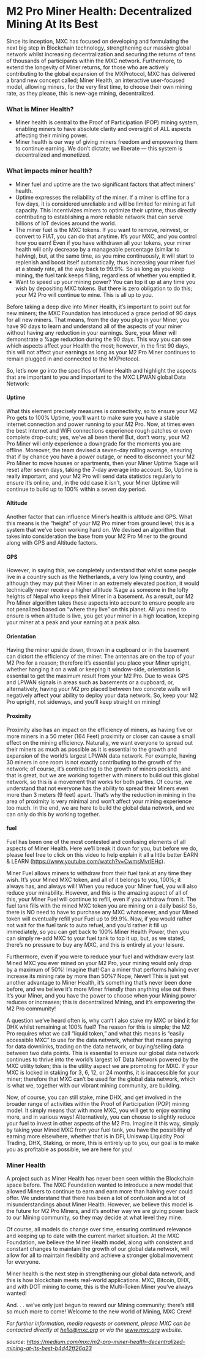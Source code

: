 # M2 Pro Miner Health: Decentralized Mining At Its Best

Since its inception, MXC has focused on developing and formulating the next big step in Blockchain technology, strengthening our massive global network whilst increasing decentralization and securing the returns of tens of thousands of participants within the MXC network. Furthermore, to extend the longevity of Miner returns, for those who are actively contributing to the global expansion of the MXProtocol, MXC has delivered a brand new concept called; Miner Health, an interactive user-focused model, allowing miners, for the very first time, to choose their own mining rate, as they please, this is new-age mining, decentralized.


### What is Miner Health?
- Miner health is central to the Proof of Participation (POP) mining system, enabling miners to have absolute clarity and oversight of ALL aspects affecting their mining power.
- Miner health is our way of giving miners freedom and empowering them to continue earning. We don’t dictate; we liberate — this system is decentralized and monetized.

### What impacts miner health?

- Miner fuel and uptime are the two significant factors that affect miners’ health.
- Uptime expresses the reliability of the miner. If a miner is offline for a few days, it is considered unreliable and will be limited for mining at full capacity. This incentivizes miners to optimize their uptime, thus directly contributing to establishing a more reliable network that can serve billions of IoT devices around the world.
- The miner fuel is the MXC tokens. If you want to remove, reinvest, or convert to FIAT, you can do that anytime. It’s your MXC, and you control how you earn! Even if you have withdrawn all your tokens, your miner health will only decrease by a manageable percentage (similar to halving), but, at the same time, as you mine continuously, it will start to replenish and boost itself automatically, thus increasing your miner fuel at a steady rate, all the way back to 99.9%. So as long as you keep mining, the fuel tank keeps filling, regardless of whether you emptied it.
- Want to speed up your mining power? You can top it up at any time you wish by depositing MXC tokens. But there is zero obligation to do this; your M2 Pro will continue to mine. This is all up to you.


Before taking a deep dive into Miner Health, it’s important to point out for new miners; the MXC Foundation has introduced a grace period of 90 days for all new miners. That means, from the day you plug in your Miner, you have 90 days to learn and understand all of the aspects of your miner without having any reduction in your earnings. Sure, your Miner will demonstrate a %age reduction during the 90 days. This way you can see which aspects affect your Health the most; however, in the first 90 days, this will not affect your earnings as long as your M2 Pro Miner continues to remain plugged in and connected to the MXProtocol.

So, let’s now go into the specifics of Miner Health and highlight the aspects that are important to you and important to the MXC LPWAN global Data Network:

#### Uptime
What this element precisely measures is connectivity, so to ensure your M2 Pro gets to 100% Uptime, you’ll want to make sure you have a stable internet connection and power running to your M2 Pro. Now, at times even the best internet and WiFi connections experience rough patches or even complete drop-outs; yes, we’ve all been there! But, don’t worry, your M2 Pro Miner will only experience a downgrade for the moments you are offline. Moreover, the team devised a seven-day rolling average, ensuring that if by chance you have a power outage, or need to disconnect your M2 Pro Miner to move houses or apartments, then your Miner Uptime %age will reset after seven days, taking the 7-day average into account. So, Uptime is really important, and your M2 Pro will send data statistics regularly to ensure it’s online, and, in the odd case it isn’t, your Miner Uptime will continue to build up to 100% within a seven day period.

#### Altitude
Another factor that can influence Miner’s health is altitude and GPS. What this means is the “height” of your M2 Pro miner from ground level; this is a system that we’ve been working hard on. We devised an algorithm that takes into consideration the base from your M2 Pro Miner to the ground along with GPS and Altitude factors.

#### GPS
However, in saying this, we completely understand that whilst some people live in a country such as the Netherlands, a very low lying country, and although they may put their Miner in an extremely elevated position, it would technically never receive a higher altitude %age as someone in the lofty heights of Nepal who keeps their Miner in a basement. As a result, our M2 Pro Miner algorithm takes these aspects into account to ensure people are not penalized based on “where they live” on this planet. All you need to ensure is when altitude is live, you get your miner in a high location, keeping your miner at a peak and your earning at a peak also.

#### Orientation
Having the miner upside down, thrown in a cupboard or in the basement can distort the efficiency of the miner. The antennas are on the top of your M2 Pro for a reason; therefore it’s essential you place your Miner upright, whether hanging it on a wall or keeping it window-side, orientation is essential to get the maximum result from your M2 Pro. Due to weak GPS and LPWAN signals in areas such as basements or a cupboard, or, alternatively, having your M2 pro placed between two concrete walls will negatively affect your ability to deploy your data network. So, keep your M2 Pro upright, not sideways, and you’ll keep straight on mining!

#### Proximity
Proximity also has an impact on the efficiency of miners, as having five or more miners in a 50 meter (164 Feet) proximity or closer can cause a small effect on the mining efficiency. Naturally, we want everyone to spread out their miners as much as possible as it is essential to the growth and expansion of the world’s largest LPWAN data network. For example, having 30 miners in one room is not exactly contributing to the growth of the network; of course, it’s contributing to the growth of miners pockets, and that is great, but we are working together with miners to build out this global network, so this is a movement that works for both parties. Of course, we understand that not everyone has the ability to spread their Miners even more than 3 meters (9 feet) apart. That’s why the reduction in mining in the area of proximity is very minimal and won’t affect your mining experience too much. In the end, we are here to build the global data network, and we can only do this by working together.

#### fuel
Fuel has been one of the most contested and confusing elements of all aspects of Miner Health. Here we’ll break it down for you, but before we do, please feel free to click on this video to help explain it all a little better EARN & LEARN (https://www.youtube.com/watch?v=CwmsMvrlEHc).

Miner Fuel allows miners to withdraw from their fuel tank at any time they wish. It’s your Mined MXC token, and all of it belongs to you, 100%; it always has, and always will! When you reduce your Miner fuel, you will also reduce your minability. However, and this is the amazing aspect of all of this, your Miner Fuel will continue to refill, even if you withdraw from it. The fuel tank fills with the mined MXC token you are mining on a daily basis! So, there is NO need to have to purchase any MXC whatsoever, and your Mined token will eventually refill your Fuel up to 99.9%. Now, if you would rather not wait for the fuel tank to auto refuel, and you’d rather it fill up immediately, so you can get back to 100% Miner Health Power, then you can simply re-add MXC to your fuel tank to top it up, but, as we stated, there’s no pressure to buy any MXC, and this is entirely at your leisure.

Furthermore, even if you were to reduce your fuel and withdraw every last Mined MXC you ever mined on your M2 Pro, your mining would only drop by a maximum of 50%! Imagine that! Can a miner that performs halving ever increase its mining rate by more than 50%? Nope, Never! This is just yet another advantage to Miner Health, it’s something that’s never been done before, and we believe it’s more Miner friendly than anything else out there. It’s your Miner, and you have the power to choose when your Mining power reduces or increases; this is decentralized Mining, and it’s empowering the M2 Pro community!

A question we’ve heard often is, why can’t I also stake my MXC or bind it for DHX whilst remaining at 100% fuel? The reason for this is simple; the M2 Pro requires what we call “liquid token,” and what this means is “easily accessible MXC” to use for the data network, whether that means paying for data downlinks, trading on the data network, or buying/selling data between two data points. This is essential to ensure our global data network continues to thrive into the world’s largest IoT Data Network powered by the MXC utility token; this is the utility aspect we are promoting for MXC. If your MXC is locked in staking for 3, 6, 12, or 24 months, it is inaccessible for your miner; therefore that MXC can’t be used for the global data network, which is what we, together with our vibrant mining community, are building.

Now, of course, you can still stake, mine DHX, and get involved in the broader range of activities within the Proof of Participation (POP) mining model. It simply means that with more MXC, you will get to enjoy earning more, and in various ways! Alternatively, you can choose to slightly reduce your fuel to invest in other aspects of the M2 Pro. Imagine it this way, simply by taking your Mined MXC from your fuel tank, you have the possibility of earning more elsewhere, whether that is in DFi, Uniswap Liquidity Pool Trading, DHX, Staking, or more, this is entirely up to you, our goal is to make you as profitable as possible, we are here for you!

### Miner Health
A project such as Miner Health has never been seen within the Blockchain space before. The MXC Foundation wanted to introduce a new model that allowed Miners to continue to earn and earn more than halving ever could offer. We understand that there has been a lot of confusion and a lot of misunderstandings about Miner Health. However, we believe this model is the future for M2 Pro Miners, and it’s another way we are giving power back to our Mining community, so they may decide at what level they mine.

Of course, all models do change over time, ensuring continued relevance and keeping up to date with the current market situation. At the MXC Foundation, we believe the Miner Health model, along with consistent and constant changes to maintain the growth of our global data network, will allow for all to maintain flexibility and achieve a stronger global movement for everyone.

Miner health is the next step in strengthening our global data network, and this is how blockchain meets real-world applications. MXC, Bitcoin, DHX, and with DOT mining to come, this is the Multi-Token Miner you’ve always wanted!

And. . . we’ve only just begun to reward our Mining community; there’s still so much more to come! Welcome to the new world of Mining, MXC Crew!


*For further information, media requests or comment, please MXC can be contacted directly at hello@mxc.org or via the www.mxc.org website.*


*source: https://medium.com/mxc/m2-pro-miner-health-decentralized-mining-at-its-best-b4d42ff26a23*